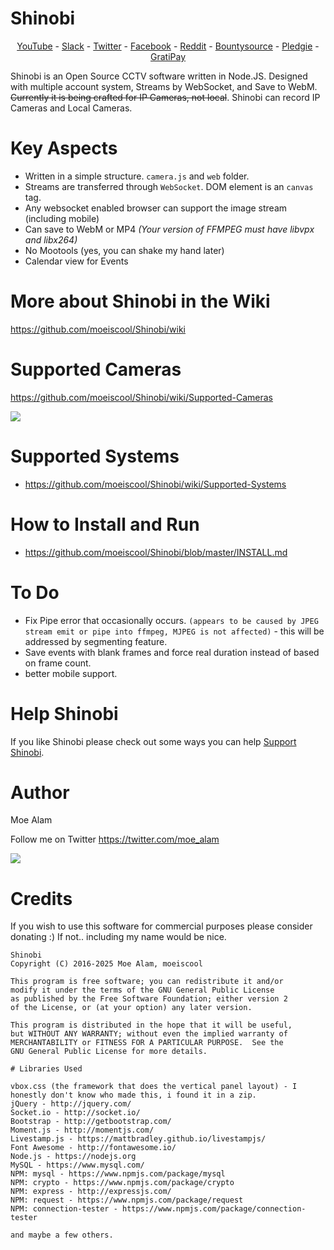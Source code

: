 # Shinobi

<center>
<a href="https://www.youtube.com/user/MrMoea92">YouTube</a> - <a href="https://shinobicctv.herokuapp.com/">Slack</a> - <a href="https://twitter.com/ShinobiCCTV">Twitter</a> - <a href="https://www.facebook.com/Shinobi-1223193167773738/?ref=bookmarks">Facebook</a> - <a href="https://www.reddit.com/r/ShinobiCCTV/">Reddit</a> - <a href="https://www.bountysource.com/teams/shinobi">Bountysource</a> - <a href="https://pledgie.com/campaigns/33051">Pledgie</a> - <a href="https://gratipay.com/~moe_alam/">GratiPay</a>
</center>

Shinobi is an Open Source CCTV software written in Node.JS. Designed with multiple account system, Streams by WebSocket, and Save to WebM. <s>Currently it is being crafted for IP Cameras, not local</s>.
Shinobi can record IP Cameras and Local Cameras.

# Key Aspects

- Written in a simple structure. `camera.js` and `web` folder.
- Streams are transferred through `WebSocket`. DOM element is an `canvas` tag.
- Any websocket enabled browser can support the image stream (including mobile)
- Can save to WebM or MP4 *(Your version of FFMPEG must have libvpx and libx264)*
- No Mootools (yes, you can shake my hand later)
- Calendar view for Events

# More about Shinobi in the Wiki

https://github.com/moeiscool/Shinobi/wiki

# Supported Cameras

https://github.com/moeiscool/Shinobi/wiki/Supported-Cameras

<img src="https://github.com/moeiscool/Shinobi/blob/master/web/libs/img/demo.gif?raw=true">

# Supported Systems

- https://github.com/moeiscool/Shinobi/wiki/Supported-Systems

# How to Install and Run

- https://github.com/moeiscool/Shinobi/blob/master/INSTALL.md

# To Do

- Fix Pipe error that occasionally occurs. `(appears to be caused by JPEG stream emit or pipe into ffmpeg, MJPEG is not affected)` - this will be addressed by segmenting feature.
- Save events with blank frames and force real duration instead of based on frame count.
- better mobile support.

# Help Shinobi

If you like Shinobi please check out some ways you can help <a href="https://github.com/moeiscool/Shinobi/wiki/Support-Shinobi">Support Shinobi</a>.

# Author

Moe Alam

Follow me on Twitter https://twitter.com/moe_alam

<a title="Find me on Slack, Get an Invite" href="https://shinobicctv.herokuapp.com/"><img src="https://camo.githubusercontent.com/5843e066b5f0a7b5ff5942921aedcbac70766ed5/68747470733a2f2f612e736c61636b2d656467652e636f6d2f35656230302f696d672f6c616e64696e672f77686572655f776f726b5f68617070656e732f6c6f676f2d6461726b2d626c75652e706e67"></a>

# Credits

If you wish to use this software for commercial purposes please consider donating :) If not.. including my name would be nice.

    Shinobi
    Copyright (C) 2016-2025 Moe Alam, moeiscool

    This program is free software; you can redistribute it and/or
    modify it under the terms of the GNU General Public License
    as published by the Free Software Foundation; either version 2
    of the License, or (at your option) any later version.

    This program is distributed in the hope that it will be useful,
    but WITHOUT ANY WARRANTY; without even the implied warranty of
    MERCHANTABILITY or FITNESS FOR A PARTICULAR PURPOSE.  See the
    GNU General Public License for more details.
    
    # Libraries Used
    
    vbox.css (the framework that does the vertical panel layout) - I honestly don't know who made this, i found it in a zip.
    jQuery - http://jquery.com/
    Socket.io - http://socket.io/
    Bootstrap - http://getbootstrap.com/
    Moment.js - http://momentjs.com/
    Livestamp.js - https://mattbradley.github.io/livestampjs/
    Font Awesome - http://fontawesome.io/
    Node.js - https://nodejs.org
    MySQL - https://www.mysql.com/
    NPM: mysql - https://www.npmjs.com/package/mysql
    NPM: crypto - https://www.npmjs.com/package/crypto
    NPM: express - http://expressjs.com/
    NPM: request - https://www.npmjs.com/package/request
    NPM: connection-tester - https://www.npmjs.com/package/connection-tester
    
    and maybe a few others.
    